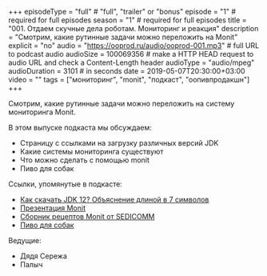 +++
episodeType = "full" # "full", "trailer" or "bonus"
episode = "1" # required for full episodes
season = "1" # required for full episodes
title = "001. Отдаем скучные дела роботам. Мониторинг и реакция"
description = "Смотрим, какие рутинные задачи можно переложить на Monit"
explicit = "no"
audio = "https://ooprod.ru/audio/ooprod-001.mp3" # full URL to podcast audio
audioSize = 100069356 # make a HTTP HEAD request to audio URL and check a Content-Length header
audioType = "audio/mpeg"
audioDuration = 3101 # in seconds
date = 2019-05-07T20:30:00+03:00
video = ""
tags = ["мониторинг", "monit", "подкаст", "оопивпродакшн"]
+++

Смотрим, какие рутинные задачи можно переложить на систему мониторинга Monit.

<!--more-->

В этом выпуске подкаста мы обсуждаем:

- Страницу с ссылками на загрузку различных версий JDK
- Какие системы мониторинга существуют
- Что можно сделать с помощью monit
- Пиво для собак

Ссылки, упомянутые в подкасте:

- [Как скачать JDK 12? Объяснение длиной в 7 символов](https://habr.com/ru/post/450992/)
- [Презентация Monit](https://mmonit.com/monit/#slideshow)
- [Сборник рецептов Monit от SEDICOMM](http://blog.sedicomm.com/2018/03/17/kak-ustanovit-i-nastroit-monit-dlya-perezapuska-takih-servisov-kak-server-nginx-apache-openvpn-pri-sboe-na-debian-ili-ubuntu-linux/)
- [Пиво для собак](https://profibeer.ru/beer/31894/)

Ведущие:

- Дядя Сережа
- Палыч
